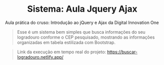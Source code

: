 <h1 align="center"> Sistema: Aula Jquery Ajax </h1>

Aula prática do cruso: Introdução ao jQuery e Ajax da Digital Innovation One
> Esse é um sistema bem simples que busca informações do seu logradouro conforme o CEP pesquisado, mostrando as informações organizadas em tabela estilizada com Bootstrap.

> Link da execução em tempo real do projeto: <a href="https://buscar-logradouro.netlify.app/" target="_blank">https://buscar-logradouro.netlify.app/</a>
